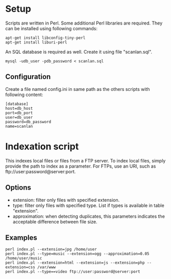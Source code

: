 # Setup

Scripts are written in Perl. Some additional Perl libraries are required. They can be installed using following commands:
```
apt-get install libconfig-tiny-perl
apt-get install liburi-perl
```

An SQL database is required as well. Create it using file "scanlan.sql".
```
mysql -udb_user -pdb_password < scanlan.sql
```

## Configuration

Create a file named config.ini in same path as the others scripts with following content:
```
[database]
host=db_host
port=db_port
user=db_user
password=db_password
name=scanlan
```

# Indexation script
This indexes local files or files from a FTP server. To index local files, simply provide the path to index as a parameter. For FTPs, use an URI, such as ftp://user:password@server:port.

## Options
* extension: filter only files with specified extension.
* type: filter only files with specified type. List if types is available in table "extension".
* approximation: when detecting duplicates, this parameters indicates the acceptable difference between file size.

## Examples
```
perl index.pl --extension=jpg /home/user
perl index.pl --type=music --extension=ogg --approximation=0.05 /home/user/music
perl index.pl --extension=html --extension=js --extension=php --extension=css /var/www
perl index.pl --type==video ftp://user:password@server:port
```
